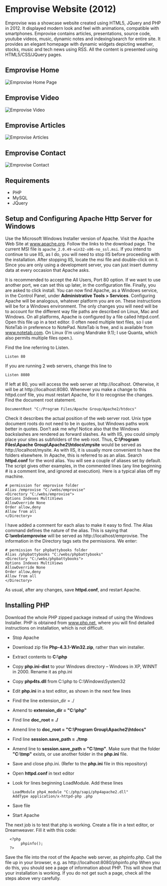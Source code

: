 # Emprovise Website (2012)

Emprovise was a showcase website created using HTML5, JQuery and PHP in 2012. It displayed modern look and feel with animations, compatible with smartphones. Emprovise contains articles, presentations, source code, youtube videos, music, dynamic notes and indexing/search for entire site. It provides an elegant homepage with dynamic widgets depicting weather, stocks, music and tech news using RSS. All the content is presented using HTML5/CSS/JQuery pages.

## Emprovise Home


   ![Emprovise Home Page](images/home.png)

## Emprovise Video


   ![Emprovise Video](images/video.png)

## Emprovise Articles


   ![Emprovise Articles](images/articles.png)

## Emprovise Contact


   ![Emprovise Contact](images/contact.png)

## Requirements

* PHP
* MySQL
* JQuery

## Setup and Configuring Apache Http Server for Windows

Use the Microsoft Windows Installer version of Apache. Visit the Apache Web Site at www.apache.org. Follow the links to the download page. The current MSI file is `apache_2.0.49-win32-x86-no_ssl.msi`. If you intend to continue to use IIS, as I do, you will need to stop IIS before proceeding with the installation. After stopping IIS, locate the msi file and double-click on it. Since you are only using a development server, you can just insert dummy data at every occasion that Apache asks.

It is recommended to accept the All Users, Port 80 option. If we want to use another port, we can set this up later, in the configuration file.
Finally, you are asked to click install. You can now find Apache, as a Windows service, in the Control Panel, under **Administrative Tools > Services**.
Configuring Apache will be analogous, whatever platform you are on. These instructions will be for a Windows environment. The only changes you will need will be to account for the different way file paths are described on Linux, Mac and Windows. On all platforms, Apache is configured by a file called httpd.conf. Open this file up in a text editor. (I often need multiple text files, so I use NoteTab in preference to NotePad. NoteTab is free, and is available from www.notetab.com. On Linux (I’m using Mandrake 9.1); I use Quanta, which also permits multiple files open.).

Find the line referring to Listen.

    Listen 80

If you are running 2 web servers, change this line to

    Listen 8080

If left at 80, you will access the web server at http://localhost. Otherwise, it will be at http://localhost:8080. Whenever you make a change to this httpd.conf file, you must restart Apache, for it to recognise the changes. Find the document root statement.

    DocumentRoot "C:/Program Files/Apache Group/Apache2/htdocs"


Check it describes the actual position of the web server root. Unix type document roots do not need to be in quotes, but Windows paths work better in quotes. Don’t ask me why! Notice also that the Windows backslashes are rendered as forward slashes. As with IIS, you could simply place your sites as subfolders of the web root. Thus, **C:\Program Files\Apache Group\Apache2\htdocs\mysite** would be served as http://localhost/mysite.
As with IIS, it is usually more convenient to have the folders elsewhere. In Apache, this is referred to as an alias. Search **httpd.conf** for the word alias. You will see a couple of aliases set by default. The script gives other examples, in the commented lines (any line beginning # is a comment line, and ignored at execution). Here is a typical alias off my machine.

    # permission for emprovise folder
    Alias /emprovise "C:/webs/emprovise"
    <Directory "C:/webs/emprovise">
    Options Indexes MultiViews
    AllowOverride None
    Order allow,deny
    Allow from all
    </Directory>

I have added a comment for each alias to make it easy to find. The Alias command defines the nature of the alias. This is saying that **C:\webs\emprovise** will be served as http://localhost/emprovise. The information in the Directory tags sets the permissions. We enter:

    # permission for phpbattybooks folder
    Alias /phpbattybooks "C:/webs/phpbattybooks"
    <Directory "C:/webs/phpbattybooks">
    Options Indexes MultiViews
    AllowOverride None
    Order allow,deny
    Allow from all
    </Directory>

As usual, after any changes, save **httpd.conf**, and restart Apache.

## Installing PHP

Download the whole PHP zipped package instead of using the Windows Installer. PHP is obtained from www.php.net, where you will find detailed instructions on installation, which is not difficult.

* Stop Apache
* Download zip file **Php-4.3.1-Win32.zip**, rather than win installer.
* Extract contents to **C:\php**
* Copy **php.ini-dist** to your Windows directory – Windows in XP, WINNT in 2000. Rename it as php.ini
* Copy **php4ts.dll** from C:\php to C:\Windows\System32
* Edit **php.ini** in a text editor, as shown in the next few lines
* Find the line extension_dir = ./
* Amend to **extension_dir = "C:\php"**
* Find line **doc_root = ./**
* Amend line to **doc_root = "C:\Program Group\Apache2\htdocs"**
* Find line **session.save_path = ./tmp**
* Amend line to **session.save_path = "C:\tmp"**. Make sure that the folder **"C:\tmp"** exists, or use another folder in the **php.ini** file.
* Save and close php.ini. (Refer to the **php.ini** file in this repository)
* Open **httpd.conf** in text editor
* Look for lines beginning LoadModule. Add these lines

      LoadModule php4_module "C:/php/sapi/php4apache2.dll"
      AddType application/x-httpd-php .php

* Save file
* Start Apache

The next job is to test that php is working. Create a file in a text editor, or Dreamweaver. Fill it with this code:

      <?php
           phpinfo();
      ?>

Save the file into the root of the Apache web server, as phpinfo.php. Call the file up in your browser, e.g. as http://localhost:8080/phpinfo.php When you do this, you should see a page of information about PHP. This will show that your installation is working. If you do not get such a page, check all the steps above very carefully.
